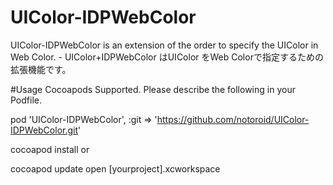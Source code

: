 # UIColor-IDPWebColor
UIColor-IDPWebColor is an extension of the order to specify the UIColor in Web Color. - UIColor+IDPWebColor はUIColor をWeb Colorで指定するための拡張機能です。

#Usage
Cocoapods Supported. Please describe the following in your Podfile.

pod 'UIColor-IDPWebColor', :git => 'https://github.com/notoroid/UIColor-IDPWebColor.git'

cocoapod install or

cocoapod update open [yourproject].xcworkspace
